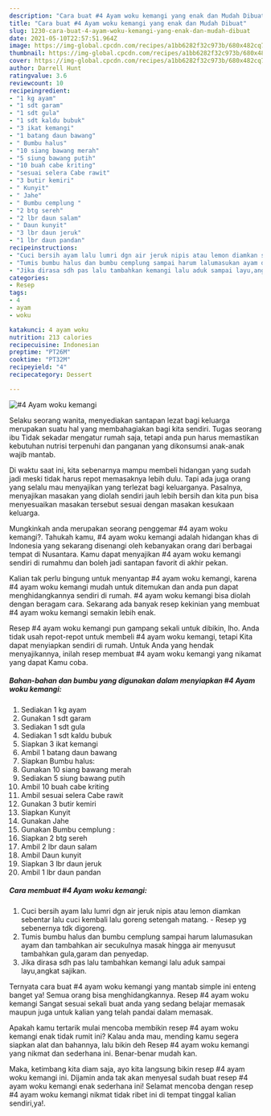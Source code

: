 ```yaml
---
description: "Cara buat #4 Ayam woku kemangi yang enak dan Mudah Dibuat"
title: "Cara buat #4 Ayam woku kemangi yang enak dan Mudah Dibuat"
slug: 1230-cara-buat-4-ayam-woku-kemangi-yang-enak-dan-mudah-dibuat
date: 2021-05-10T22:57:51.964Z
image: https://img-global.cpcdn.com/recipes/a1bb6282f32c973b/680x482cq70/4-ayam-woku-kemangi-foto-resep-utama.jpg
thumbnail: https://img-global.cpcdn.com/recipes/a1bb6282f32c973b/680x482cq70/4-ayam-woku-kemangi-foto-resep-utama.jpg
cover: https://img-global.cpcdn.com/recipes/a1bb6282f32c973b/680x482cq70/4-ayam-woku-kemangi-foto-resep-utama.jpg
author: Darrell Hunt
ratingvalue: 3.6
reviewcount: 10
recipeingredient:
- "1 kg ayam"
- "1 sdt garam"
- "1 sdt gula"
- "1 sdt kaldu bubuk"
- "3 ikat kemangi"
- "1 batang daun bawang"
- " Bumbu halus"
- "10 siang bawang merah"
- "5 siung bawang putih"
- "10 buah cabe kriting"
- "sesuai selera Cabe rawit"
- "3 butir kemiri"
- " Kunyit"
- " Jahe"
- " Bumbu cemplung "
- "2 btg sereh"
- "2 lbr daun salam"
- " Daun kunyit"
- "3 lbr daun jeruk"
- "1 lbr daun pandan"
recipeinstructions:
- "Cuci bersih ayam lalu lumri dgn air jeruk nipis atau lemon diamkan sebentar lalu cuci kembali lalu goreng setengah matang. Resep yg sebenernya tdk digoreng."
- "Tumis bumbu halus dan bumbu cemplung sampai harum lalumasukan ayam dan tambahkan air secukulnya masak hingga air menyusut tambahkan gula,garam dan penyedap."
- "Jika dirasa sdh pas lalu tambahkan kemangi lalu aduk sampai layu,angkat sajikan."
categories:
- Resep
tags:
- 4
- ayam
- woku

katakunci: 4 ayam woku 
nutrition: 213 calories
recipecuisine: Indonesian
preptime: "PT26M"
cooktime: "PT32M"
recipeyield: "4"
recipecategory: Dessert

---
```



![#4 Ayam woku kemangi](https://img-global.cpcdn.com/recipes/a1bb6282f32c973b/680x482cq70/4-ayam-woku-kemangi-foto-resep-utama.jpg)

Selaku seorang wanita, menyediakan santapan lezat bagi keluarga merupakan suatu hal yang membahagiakan bagi kita sendiri. Tugas seorang ibu Tidak sekadar mengatur rumah saja, tetapi anda pun harus memastikan kebutuhan nutrisi terpenuhi dan panganan yang dikonsumsi anak-anak wajib mantab.

Di waktu  saat ini, kita sebenarnya mampu membeli hidangan yang sudah jadi meski tidak harus repot memasaknya lebih dulu. Tapi ada juga orang yang selalu mau menyajikan yang terlezat bagi keluarganya. Pasalnya, menyajikan masakan yang diolah sendiri jauh lebih bersih dan kita pun bisa menyesuaikan masakan tersebut sesuai dengan masakan kesukaan keluarga. 



Mungkinkah anda merupakan seorang penggemar #4 ayam woku kemangi?. Tahukah kamu, #4 ayam woku kemangi adalah hidangan khas di Indonesia yang sekarang disenangi oleh kebanyakan orang dari berbagai tempat di Nusantara. Kamu dapat menyajikan #4 ayam woku kemangi sendiri di rumahmu dan boleh jadi santapan favorit di akhir pekan.

Kalian tak perlu bingung untuk menyantap #4 ayam woku kemangi, karena #4 ayam woku kemangi mudah untuk ditemukan dan anda pun dapat menghidangkannya sendiri di rumah. #4 ayam woku kemangi bisa diolah dengan beragam cara. Sekarang ada banyak resep kekinian yang membuat #4 ayam woku kemangi semakin lebih enak.

Resep #4 ayam woku kemangi pun gampang sekali untuk dibikin, lho. Anda tidak usah repot-repot untuk membeli #4 ayam woku kemangi, tetapi Kita dapat menyiapkan sendiri di rumah. Untuk Anda yang hendak menyajikannya, inilah resep membuat #4 ayam woku kemangi yang nikamat yang dapat Kamu coba.

<!--inarticleads1-->

##### Bahan-bahan dan bumbu yang digunakan dalam menyiapkan #4 Ayam woku kemangi:

1. Sediakan 1 kg ayam
1. Gunakan 1 sdt garam
1. Sediakan 1 sdt gula
1. Sediakan 1 sdt kaldu bubuk
1. Siapkan 3 ikat kemangi
1. Ambil 1 batang daun bawang
1. Siapkan  Bumbu halus:
1. Gunakan 10 siang bawang merah
1. Sediakan 5 siung bawang putih
1. Ambil 10 buah cabe kriting
1. Ambil sesuai selera Cabe rawit
1. Gunakan 3 butir kemiri
1. Siapkan  Kunyit
1. Gunakan  Jahe
1. Gunakan  Bumbu cemplung :
1. Siapkan 2 btg sereh
1. Ambil 2 lbr daun salam
1. Ambil  Daun kunyit
1. Siapkan 3 lbr daun jeruk
1. Ambil 1 lbr daun pandan




<!--inarticleads2-->

##### Cara membuat #4 Ayam woku kemangi:

1. Cuci bersih ayam lalu lumri dgn air jeruk nipis atau lemon diamkan sebentar lalu cuci kembali lalu goreng setengah matang. - Resep yg sebenernya tdk digoreng.
1. Tumis bumbu halus dan bumbu cemplung sampai harum lalumasukan ayam dan tambahkan air secukulnya masak hingga air menyusut tambahkan gula,garam dan penyedap.
1. Jika dirasa sdh pas lalu tambahkan kemangi lalu aduk sampai layu,angkat sajikan.




Ternyata cara buat #4 ayam woku kemangi yang mantab simple ini enteng banget ya! Semua orang bisa menghidangkannya. Resep #4 ayam woku kemangi Sangat sesuai sekali buat anda yang sedang belajar memasak maupun juga untuk kalian yang telah pandai dalam memasak.

Apakah kamu tertarik mulai mencoba membikin resep #4 ayam woku kemangi enak tidak rumit ini? Kalau anda mau, mending kamu segera siapkan alat dan bahannya, lalu bikin deh Resep #4 ayam woku kemangi yang nikmat dan sederhana ini. Benar-benar mudah kan. 

Maka, ketimbang kita diam saja, ayo kita langsung bikin resep #4 ayam woku kemangi ini. Dijamin anda tak akan menyesal sudah buat resep #4 ayam woku kemangi enak sederhana ini! Selamat mencoba dengan resep #4 ayam woku kemangi nikmat tidak ribet ini di tempat tinggal kalian sendiri,ya!.

